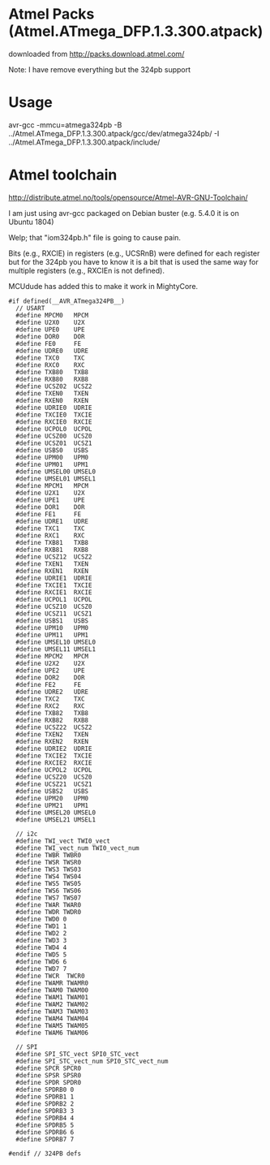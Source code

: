 # Atmel Packs (Atmel.ATmega_DFP.1.3.300.atpack)

downloaded from http://packs.download.atmel.com/

Note: I have remove everything but the 324pb support

# Usage

avr-gcc -mmcu=atmega324pb -B ../Atmel.ATmega_DFP.1.3.300.atpack/gcc/dev/atmega324pb/ -I ../Atmel.ATmega_DFP.1.3.300.atpack/include/

# Atmel toolchain

http://distribute.atmel.no/tools/opensource/Atmel-AVR-GNU-Toolchain/

I am just using avr-gcc packaged on Debian buster (e.g. 5.4.0 it is on Ubuntu 1804)

Welp; that "iom324pb.h" file is going to cause pain. 

Bits (e.g., RXCIE) in registers (e.g., UCSRnB) were defined for each register but for the 324pb you have to know it is a bit that is used the same way for multiple registers (e.g., RXCIEn is not defined).

MCUdude has added this to make it work in MightyCore.

```
#if defined(__AVR_ATmega324PB__)
  // USART
  #define MPCM0   MPCM
  #define U2X0    U2X
  #define UPE0    UPE
  #define DOR0    DOR
  #define FE0     FE
  #define UDRE0   UDRE
  #define TXC0    TXC
  #define RXC0    RXC
  #define TXB80   TXB8
  #define RXB80   RXB8
  #define UCSZ02  UCSZ2
  #define TXEN0   TXEN
  #define RXEN0   RXEN
  #define UDRIE0  UDRIE
  #define TXCIE0  TXCIE
  #define RXCIE0  RXCIE
  #define UCPOL0  UCPOL
  #define UCSZ00  UCSZ0
  #define UCSZ01  UCSZ1
  #define USBS0   USBS
  #define UPM00   UPM0
  #define UPM01   UPM1
  #define UMSEL00 UMSEL0
  #define UMSEL01 UMSEL1  
  #define MPCM1   MPCM
  #define U2X1    U2X
  #define UPE1    UPE
  #define DOR1    DOR
  #define FE1     FE
  #define UDRE1   UDRE
  #define TXC1    TXC
  #define RXC1    RXC
  #define TXB81   TXB8
  #define RXB81   RXB8
  #define UCSZ12  UCSZ2
  #define TXEN1   TXEN
  #define RXEN1   RXEN
  #define UDRIE1  UDRIE
  #define TXCIE1  TXCIE
  #define RXCIE1  RXCIE
  #define UCPOL1  UCPOL
  #define UCSZ10  UCSZ0
  #define UCSZ11  UCSZ1
  #define USBS1   USBS
  #define UPM10   UPM0
  #define UPM11   UPM1
  #define UMSEL10 UMSEL0
  #define UMSEL11 UMSEL1 
  #define MPCM2   MPCM
  #define U2X2    U2X
  #define UPE2    UPE
  #define DOR2    DOR
  #define FE2     FE
  #define UDRE2   UDRE
  #define TXC2    TXC
  #define RXC2    RXC
  #define TXB82   TXB8
  #define RXB82   RXB8
  #define UCSZ22  UCSZ2
  #define TXEN2   TXEN
  #define RXEN2   RXEN
  #define UDRIE2  UDRIE
  #define TXCIE2  TXCIE
  #define RXCIE2  RXCIE
  #define UCPOL2  UCPOL
  #define UCSZ20  UCSZ0
  #define UCSZ21  UCSZ1
  #define USBS2   USBS
  #define UPM20   UPM0
  #define UPM21   UPM1
  #define UMSEL20 UMSEL0
  #define UMSEL21 UMSEL1
  
  // i2c
  #define TWI_vect TWI0_vect
  #define TWI_vect_num TWI0_vect_num
  #define TWBR TWBR0
  #define TWSR TWSR0
  #define TWS3 TWS03
  #define TWS4 TWS04
  #define TWS5 TWS05
  #define TWS6 TWS06
  #define TWS7 TWS07
  #define TWAR TWAR0
  #define TWDR TWDR0
  #define TWD0 0
  #define TWD1 1
  #define TWD2 2
  #define TWD3 3
  #define TWD4 4
  #define TWD5 5
  #define TWD6 6
  #define TWD7 7
  #define TWCR  TWCR0
  #define TWAMR TWAMR0
  #define TWAM0 TWAM00
  #define TWAM1 TWAM01
  #define TWAM2 TWAM02
  #define TWAM3 TWAM03
  #define TWAM4 TWAM04
  #define TWAM5 TWAM05
  #define TWAM6 TWAM06

  // SPI
  #define SPI_STC_vect SPI0_STC_vect
  #define SPI_STC_vect_num SPI0_STC_vect_num
  #define SPCR SPCR0
  #define SPSR SPSR0
  #define SPDR SPDR0
  #define SPDRB0 0
  #define SPDRB1 1
  #define SPDRB2 2
  #define SPDRB3 3
  #define SPDRB4 4
  #define SPDRB5 5
  #define SPDRB6 6
  #define SPDRB7 7

#endif // 324PB defs
```